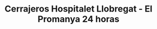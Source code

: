 ---
title: "Cerrajeros Hospitalet Llobregat - El Promanya 24 horas"
url: /lhospitalet-de-llobregat/cerrajeros-hospitalet-llobregat-el-promanya-24-horas/
shop: cerrajero
---